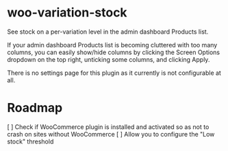 # woo-variation-stock
See stock on a per-variation level in the admin dashboard Products list.

If your admin dashboard Products list is becoming cluttered with too many columns, you can easily show/hide columns by clicking the Screen Options dropdown on the top right, unticking some columns, and clicking Apply.

There is no settings page for this plugin as it currently is not configurable at all.

# Roadmap
[ ] Check if WooCommerce plugin is installed and activated so as not to crash on sites without WooCommerce
[ ] Allow you to configure the "Low stock" threshold
